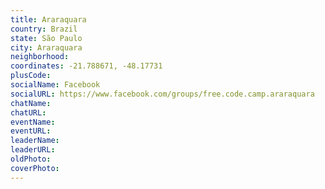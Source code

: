 ```yaml
---
title: Araraquara
country: Brazil
state: São Paulo
city: Araraquara
neighborhood: 
coordinates: -21.788671, -48.17731
plusCode:
socialName: Facebook
socialURL: https://www.facebook.com/groups/free.code.camp.araraquara
chatName:
chatURL:
eventName:
eventURL:
leaderName:
leaderURL:
oldPhoto: 
coverPhoto:
---
```

